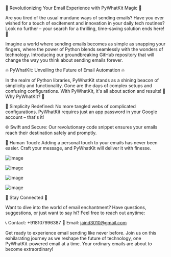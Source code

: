 🚀 Revolutionizing Your Email Experience with PyWhatKit Magic 📧

Are you tired of the usual mundane ways of sending emails? Have you ever wished for a touch of excitement and innovation in your daily tech routines? Look no further – your search for a thrilling, time-saving solution ends here! 🎉

Imagine a world where sending emails becomes as simple as snapping your fingers, where the power of Python blends seamlessly with the wonders of technology. Introducing our groundbreaking GitHub repository that will change the way you think about sending emails forever.

🔥 PyWhatKit: Unveiling the Future of Email Automation 🔥

In the realm of Python libraries, PyWhatKit stands as a shining beacon of simplicity and functionality. Gone are the days of complex setups and confusing configurations. With PyWhatKit, it's all about action and results!
🌟 Why PyWhatKit? 🌟

🚀 Simplicity Redefined: No more tangled webs of complicated configurations. PyWhatKit requires just an app password in your Google account – that's it!

🌐 Swift and Secure: Our revolutionary code snippet ensures your emails reach their destination safely and promptly.

🎈 Human Touch: Adding a personal touch to your emails has never been easier. Craft your message, and PyWhatKit will deliver it with finesse.

![image](https://github.com/divyanshujain11/pywhatkit_sendMail/assets/77712311/c2587371-85c5-4017-93b9-88f2aeae62ba)

![image](https://github.com/divyanshujain11/pywhatkit_sendMail/assets/77712311/110dc078-6a0d-424b-8bd7-8cf772d161cb)


![image](https://github.com/divyanshujain11/pywhatkit_sendMail/assets/77712311/9f025b78-3577-45cc-87e8-ea83fd0e1a71)

![image](https://github.com/divyanshujain11/pywhatkit_sendMail/assets/77712311/f0e157d1-6617-4df9-b737-2d0b004a6c65)








🔗 Stay Connected 🔗

Want to dive into the world of email enchantment? Have questions, suggestions, or just want to say hi? Feel free to reach out anytime:

📞 Contact: +918107996387
📧 Email: jaind3010@gmail.com

Get ready to experience email sending like never before. Join us on this exhilarating journey as we reshape the future of technology, one PyWhatKit-powered email at a time. Your ordinary emails are about to become extraordinary!
